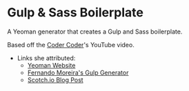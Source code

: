 # Gulp & Sass Boilerplate

A Yeoman generator that creates a Gulp and Sass boilerplate.

Based off the [Coder Coder](https://www.youtube.com/watch?v=NgaV7503dTk&t=191s)'s YouTube video.

- Links she attributed:
    - [Yeoman Website](https://yeoman.io/)
    - [Fernando Moreira's Gulp Generator](https://github.com/nandomoreirame/generator-gulp-boilerplate)
    - [Scotch.io Blog Post](https://scotch.io/tutorials/create-a-custom-yeoman-generator-in-4-easy-steps)